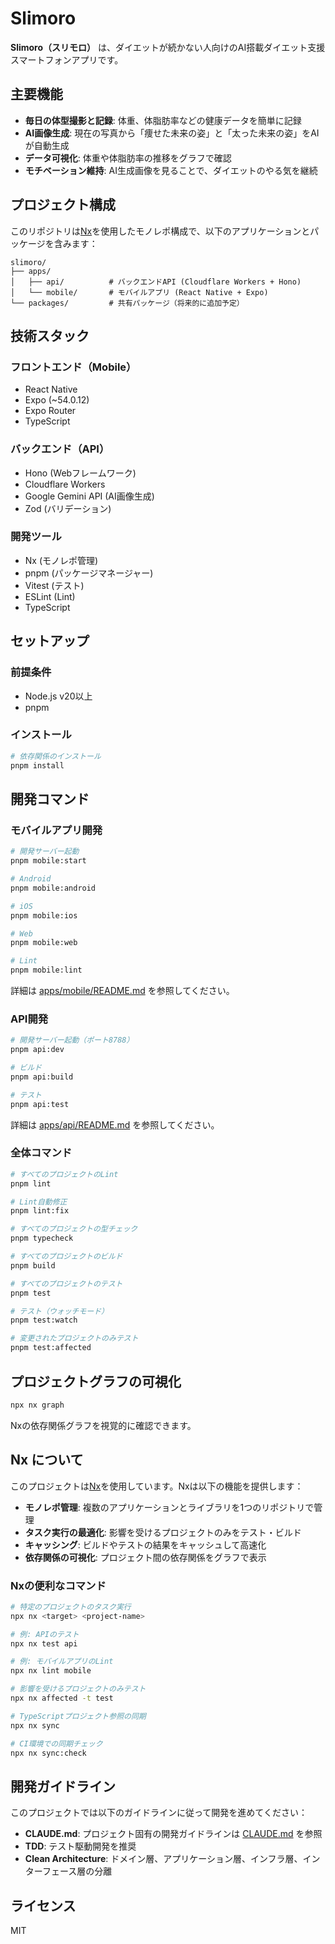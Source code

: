 # Slimoro

**Slimoro（スリモロ）** は、ダイエットが続かない人向けのAI搭載ダイエット支援スマートフォンアプリです。

## 主要機能

- **毎日の体型撮影と記録**: 体重、体脂肪率などの健康データを簡単に記録
- **AI画像生成**: 現在の写真から「痩せた未来の姿」と「太った未来の姿」をAIが自動生成
- **データ可視化**: 体重や体脂肪率の推移をグラフで確認
- **モチベーション維持**: AI生成画像を見ることで、ダイエットのやる気を継続

## プロジェクト構成

このリポジトリは[Nx](https://nx.dev)を使用したモノレポ構成で、以下のアプリケーションとパッケージを含みます：

```
slimoro/
├── apps/
│   ├── api/          # バックエンドAPI (Cloudflare Workers + Hono)
│   └── mobile/       # モバイルアプリ (React Native + Expo)
└── packages/         # 共有パッケージ（将来的に追加予定）
```

## 技術スタック

### フロントエンド（Mobile）
- React Native
- Expo (~54.0.12)
- Expo Router
- TypeScript

### バックエンド（API）
- Hono (Webフレームワーク)
- Cloudflare Workers
- Google Gemini API (AI画像生成)
- Zod (バリデーション)

### 開発ツール
- Nx (モノレポ管理)
- pnpm (パッケージマネージャー)
- Vitest (テスト)
- ESLint (Lint)
- TypeScript

## セットアップ

### 前提条件

- Node.js v20以上
- pnpm

### インストール

```bash
# 依存関係のインストール
pnpm install
```

## 開発コマンド

### モバイルアプリ開発

```bash
# 開発サーバー起動
pnpm mobile:start

# Android
pnpm mobile:android

# iOS
pnpm mobile:ios

# Web
pnpm mobile:web

# Lint
pnpm mobile:lint
```

詳細は [apps/mobile/README.md](apps/mobile/README.md) を参照してください。

### API開発

```bash
# 開発サーバー起動（ポート8788）
pnpm api:dev

# ビルド
pnpm api:build

# テスト
pnpm api:test
```

詳細は [apps/api/README.md](apps/api/README.md) を参照してください。

### 全体コマンド

```bash
# すべてのプロジェクトのLint
pnpm lint

# Lint自動修正
pnpm lint:fix

# すべてのプロジェクトの型チェック
pnpm typecheck

# すべてのプロジェクトのビルド
pnpm build

# すべてのプロジェクトのテスト
pnpm test

# テスト（ウォッチモード）
pnpm test:watch

# 変更されたプロジェクトのみテスト
pnpm test:affected
```

## プロジェクトグラフの可視化

```bash
npx nx graph
```

Nxの依存関係グラフを視覚的に確認できます。

## Nx について

このプロジェクトは[Nx](https://nx.dev)を使用しています。Nxは以下の機能を提供します：

- **モノレポ管理**: 複数のアプリケーションとライブラリを1つのリポジトリで管理
- **タスク実行の最適化**: 影響を受けるプロジェクトのみをテスト・ビルド
- **キャッシング**: ビルドやテストの結果をキャッシュして高速化
- **依存関係の可視化**: プロジェクト間の依存関係をグラフで表示

### Nxの便利なコマンド

```bash
# 特定のプロジェクトのタスク実行
npx nx <target> <project-name>

# 例: APIのテスト
npx nx test api

# 例: モバイルアプリのLint
npx nx lint mobile

# 影響を受けるプロジェクトのみテスト
npx nx affected -t test

# TypeScriptプロジェクト参照の同期
npx nx sync

# CI環境での同期チェック
npx nx sync:check
```

## 開発ガイドライン

このプロジェクトでは以下のガイドラインに従って開発を進めてください：

- **CLAUDE.md**: プロジェクト固有の開発ガイドラインは [CLAUDE.md](CLAUDE.md) を参照
- **TDD**: テスト駆動開発を推奨
- **Clean Architecture**: ドメイン層、アプリケーション層、インフラ層、インターフェース層の分離

## ライセンス

MIT
